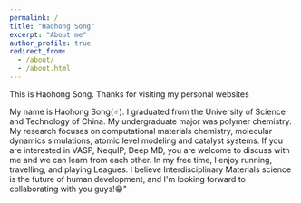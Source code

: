 ```yaml
---
permalink: /
title: "Haohong Song"
excerpt: "About me"
author_profile: true
redirect_from: 
  - /about/
  - /about.html
---
```


This is Haohong Song. Thanks for visiting my personal websites

My name is Haohong Song(♂). I graduated from the University of Science and Technology of China. My undergraduate major was polymer chemistry. My research focuses on computational materials chemistry, molecular dynamics simulations, atomic level modeling and catalyst systems. If you are interested in VASP, NequIP, Deep MD, you are welcome to discuss with me and we can learn from each other. In my free time, I enjoy running, travelling, and playing Leagues. I believe Interdisciplinary Materials science is the future of human development, and I'm looking forward to collaborating with you guys!😁"

